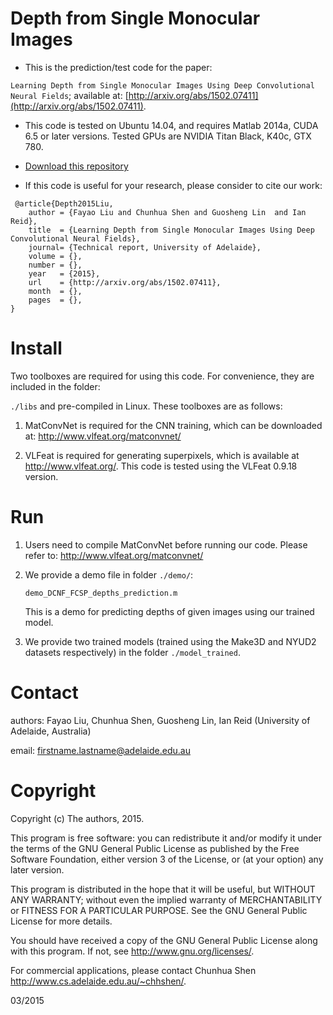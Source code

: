 # Depth from Single Monocular Images 

- This is the prediction/test code for the paper: 

`Learning Depth from Single Monocular Images Using Deep Convolutional Neural Fields`;
available at: [http://arxiv.org/abs/1502.07411](http://arxiv.org/abs/1502.07411).

- This code is tested on Ubuntu 14.04, and requires Matlab 2014a, CUDA 6.5 or later versions.
  Tested GPUs are NVIDIA Titan Black, K40c, GTX 780.

- [Download this repository](https://bitbucket.org/fayao/dcnf-fcsp/get/f66628a4a991.zip) 

- If this code is useful for your research, please consider to cite our work:
``` 
 @article{Depth2015Liu,
    author = {Fayao Liu and Chunhua Shen and Guosheng Lin  and Ian Reid},
    title  = {Learning Depth from Single Monocular Images Using Deep Convolutional Neural Fields},
    journal= {Technical report, University of Adelaide},
    volume = {},
    number = {},
    year   = {2015},
    url    = {http://arxiv.org/abs/1502.07411},
    month  = {},
    pages  = {},
}
```




# Install

Two toolboxes are required for using this code. For convenience, they are included in the folder: 

`./libs` and pre-compiled in Linux. These toolboxes are as follows:

1. MatConvNet is required for the CNN training, which can be downloaded at: http://www.vlfeat.org/matconvnet/

2. VLFeat is required for generating superpixels, which is available at http://www.vlfeat.org/.
This code is tested using the VLFeat 0.9.18 version.



# Run 

1. Users need to compile MatConvNet before running our code. 
Please refer to: http://www.vlfeat.org/matconvnet/

2. We provide a demo file in folder `./demo/`: 
 
     `demo_DCNF_FCSP_depths_prediction.m`
     
	 This is a demo for predicting depths of given images using our trained model. 

3. We provide two trained models (trained using the Make3D and NYUD2 datasets respectively) in the folder `./model_trained`. 




# Contact

authors: Fayao Liu, Chunhua Shen, Guosheng Lin, Ian Reid (University of Adelaide, Australia)

email: firstname.lastname@adelaide.edu.au


# Copyright

Copyright (c) The authors, 2015.

This program is free software: you can redistribute it and/or modify
    it under the terms of the GNU General Public License as published by
    the Free Software Foundation, either version 3 of the License, or
    (at your option) any later version.

This program is distributed in the hope that it will be useful,
    but WITHOUT ANY WARRANTY; without even the implied warranty of
    MERCHANTABILITY or FITNESS FOR A PARTICULAR PURPOSE.  See the
    GNU General Public License for more details.

You should have received a copy of the GNU General Public License
    along with this program.  If not, see <http://www.gnu.org/licenses/>.


For commercial applications, please contact Chunhua Shen <http://www.cs.adelaide.edu.au/~chhshen/>.

03/2015
